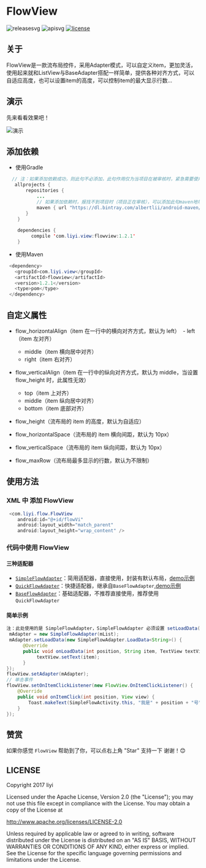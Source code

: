 # FlowView

![releasesvg] ![apisvg] [![license][licensesvg]][license] 

## 关于
FlowView是一款流布局控件，采用Adapter模式，可以自定义item，更加灵活，使用起来就和ListView与BaseAdapter搭配一样简单，提供各种对齐方式，可以自适应高度，也可以设置item的高度，可以控制item的最大显示行数...

## 演示
先来看看效果吧！  

![演示][demogif]

## 添加依赖
- 使用Gradle
```java
  // 注：如果添加依赖成功，则此句不必添加，此句作用仅为当项目在被审核时，紧急需要使用时添加
   allprojects {
       repositories {
           ...
           // 如果添加依赖时，报找不到项目时（项目正在审核），可以添加此句maven地址，如果找到项目，可不必添加
           maven { url "https://dl.bintray.com/albertlii/android-maven/" }
       }
    }
    
    dependencies {
         compile 'com.liyi.view:flowview:1.2.1'
    }
```
- 使用Maven
```java
 <dependency>
   <groupId>com.liyi.view</groupId>
   <artifactId>flowview</artifactId>
   <version>1.2.1</version>
   <type>pom</type>
 </dependency>
```

## 自定义属性
- flow_horizontalAlign（item 在一行中的横向对齐方式，默认为 left） 
  - left（item 左对齐）
  - middle（item 横向居中对齐）
  - right（item 右对齐）  
  
- flow_verticalAlign（item 在一行中的纵向对齐方式，默认为 middle，当设置 flow_height 时，此属性无效）   
  - top（item 上对齐）
  - middle（item 纵向居中对齐）
  - bottom（item 底部对齐）  

- flow_height（流布局的 item 的高度，默认为自适应）
- flow_horizontalSpace（流布局的 item 横向间距，默认为 10px）
- flow_verticalSpace（流布局的 item 纵向间距，默认为 10px）
- flow_maxRow（流布局最多显示的行数，默认为不限制）

## 使用方法
### XML 中 添加 FlowView
```java
 <com.liyi.flow.FlowView
    android:id="@+id/flowVi"
    android:layout_width="match_parent"
    android:layout_height="wrap_content" />
```

### 代码中使用 FlowView
#### 三种适配器   
- [`SimpleFlowAdapter`][SimpleFlowAdapter]：简用适配器，直接使用，封装有默认布局，[demo示例][SimpleFlowActivity]   
- [`QuickFlowAdapter`][QuickFlowAdapter]：快捷适配器，继承自`BaseFlowAdapter`,[demo示例][QuickFlowActivity]   
- [`BaseFlowAdapter`][BaseFlowAdapter]：基础适配器，不推荐直接使用，推荐使用`QuickFlowAdapter`

#### 简单示例  
```java
注：此处使用的是 SimpleFlowAdapter，SimpleFlowAdapter 必须设置 setLoadData() 来处理数据
 mAdapter = new SimpleFlowAdapter(mList);
 mAdapter.setLoadData(new SimpleFlowAdapter.LoadData<String>() {
      @Override
      public void onLoadData(int position, String item, TextView textView) {
           textView.setText(item);
      }
});
flowView.setAdapter(mAdapter);
// 单击事件
flowView.setOnItemClickListener(new FlowView.OnItemClickListener() {
    @Override
    public void onItemClick(int position, View view) {
        Toast.makeText(SimpleFlowActivity.this, "我是" + position + "号", Toast.LENGTH_SHORT).show();
    }
});
```

## 赞赏
如果你感觉 `FlowView` 帮助到了你，可以点右上角 "Star" 支持一下 谢谢！:blush:

## LICENSE
Copyright 2017 liyi

Licensed under the Apache License, Version 2.0 (the "License");
you may not use this file except in compliance with the License.
You may obtain a copy of the License at

   http://www.apache.org/licenses/LICENSE-2.0

Unless required by applicable law or agreed to in writing, software
distributed under the License is distributed on an "AS IS" BASIS,
WITHOUT WARRANTIES OR CONDITIONS OF ANY KIND, either express or implied.
See the License for the specific language governing permissions and
limitations under the License.

[releasesvg]: https://img.shields.io/badge/version-1.2.1-brightgreen.svg
[apisvg]: https://img.shields.io/badge/sdk-9+-brightgreen.svg
[licensesvg]: https://img.shields.io/badge/license-Apache--2.0-blue.svg
[license]:http://www.apache.org/licenses/LICENSE-2.0
[statussvg]:https://img.shields.io/librariesio/github/phoenixframework/phoenix.svg

[SimpleFlowAdapter]:https://github.com/albert-lii/FlowView/blob/master/flowview/src/main/java/com/liyi/flow/adapter/SimpleFlowAdapter.java
[QuickFlowAdapter]:https://github.com/albert-lii/FlowView/blob/master/flowview/src/main/java/com/liyi/flow/adapter/QuickFlowAdapter.java
[BaseFlowAdapter]:https://github.com/albert-lii/FlowView/blob/master/flowview/src/main/java/com/liyi/flow/adapter/BaseFlowAdapter.java

[SimpleFlowActivity]:https://github.com/albert-lii/FlowView/blob/master/app/src/main/java/com/liyi/example/SimpleFlowActivity.java
[QuickFlowActivity]:https://github.com/albert-lii/FlowView/blob/master/app/src/main/java/com/liyi/example/QuickFlowActivity.java

[SUtils]:https://github.com/albert-lii/SUtils
[AutoGridView]:https://github.com/albert-lii/AutoGridView
[demogif]:https://github.com/albert-lii/FlowView/blob/master/screenshot/demo.gif

